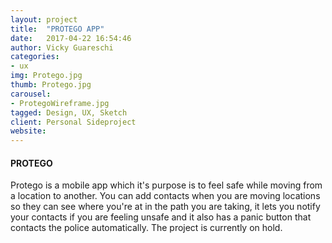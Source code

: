 ```yaml
---
layout: project
title:  "PROTEGO APP"
date:   2017-04-22 16:54:46
author: Vicky Guareschi
categories:
- ux
img: Protego.jpg
thumb: Protego.jpg
carousel:
- ProtegoWireframe.jpg
tagged: Design, UX, Sketch
client: Personal Sideproject
website:
---
```

#### PROTEGO
Protego is a mobile app which it's purpose is to feel safe while moving from a location to another. You can add contacts when you are moving locations so they can see where you're at in the path you are taking, it lets you notify your contacts if you are feeling unsafe and it also has a panic button that contacts the police automatically. The project is currently on hold.



